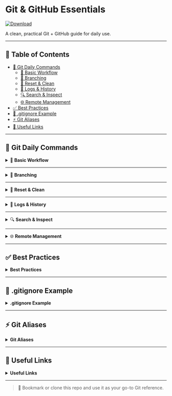 # Git & GitHub Essentials

[![Download](https://img.shields.io/badge/Download-GIT-blue?style=for-the-badge&logo=github)](https://git-scm.com/downloads)

A clean, practical Git + GitHub guide for daily use.

---

## 📑 Table of Contents

- [🔧 Git Daily Commands](#-git-daily-commands)
  - [🔁 Basic Workflow](#basic-workflow)
  - [🌿 Branching](#branching)
  - [🧹 Reset & Clean](#reset--clean)
  - [📜 Logs & History](#logs--history)
  - [🔍 Search & Inspect](#search--inspect)
  - [🌐 Remote Management](#remote-management)
- [✅ Best Practices](#best-practices)
- [📁 .gitignore Example](#gitignore-example)
- [⚡ Git Aliases](#git-aliases)
- [🔗 Useful Links](#useful-links)

---

## 🔧 Git Daily Commands

<details id="basic-workflow">
<summary>🔁 <strong>Basic Workflow</strong></summary>

*initialize a new repository*
```bash
git init
````

*clone a remote repository*

```bash
git clone <repo_url>
```

*check the status of changes*

```bash
git status
```

*stage a specific file or directory*

```bash
git add <file_or_folder>
```

*stage all changes*

```bash
git add .
```

*commit staged changes with a message*

```bash
git commit -m "your message"
```

*push commits to remote*

```bash
git push
```

*pull latest changes and merge*

```bash
git pull
```

</details>

---

<details id="branching">
<summary>🌿 <strong>Branching</strong></summary>

*list all local branches*

```bash
git branch
```

*create a new branch*

```bash
git branch <branch_name>
```

*switch to a branch*

```bash
git checkout <branch_name>
```

*create and switch to a new branch*

```bash
git checkout -b <branch_name>
```

*merge another branch into the current branch*

```bash
git merge <branch_name>
```

</details>

---

<details id="reset--clean">
<summary>🧹 <strong>Reset & Clean</strong></summary>

*discard local changes in a file*

```bash
git restore <file>
```

*unstage a file without discarding changes*

```bash
git reset HEAD <file>
```

*reset all changes (dangerous)*

```bash
git reset --hard
```

*remove all untracked files and folders*

```bash
git clean -fd
```

</details>

---

<details id="logs--history">
<summary>📜 <strong>Logs & History</strong></summary>

*view full commit history*

```bash
git log
```

*compact commit history with graph*

```bash
git log --oneline --graph
```

*show changes not staged for commit*

```bash
git diff
```

*show staged changes*

```bash
git diff --staged
```

</details>

---

<details id="search--inspect">
<summary>🔍 <strong>Search & Inspect</strong></summary>

*show full details of a commit*

```bash
git show <commit_hash>
```

*see who last modified each line of a file*

```bash
git blame <file>
```

</details>

---

<details id="remote-management">
<summary>🌐 <strong>Remote Management</strong></summary>

*list all remotes*

```bash
git remote -v
```

*add a remote repository*

```bash
git remote add origin <repo_url>
```

*push and set upstream tracking*

```bash
git push -u origin <branch_name>
```

</details>

---

## ✅ Best Practices

<details id="best-practices">
<summary><strong>Best Practices</strong></summary>

### 🧼 Commits

* use small, focused commits
* write clear messages in imperative form: `add login page`, `fix header`
* avoid committing unnecessary or temporary files

### 🌿 Branches

* use descriptive names like `feature/navbar`, `fix/modal`
* avoid direct commits to `main` or `master`
* delete merged branches regularly

### 🧪 Before Pushing

* `git pull --rebase` to sync before pushing
* test your code and check `git diff --staged`
* keep your commit history clean and readable

### 🤝 Collaboration

* use pull requests for every merge
* write clear PR titles/descriptions
* request and provide reviews

### 🚨 Safety

* never commit secrets or config files
* use `.gitignore` effectively
* avoid `--force` unless absolutely necessary

</details>

---

## 📁 .gitignore Example

<details id="gitignore-example">
<summary><strong>.gitignore Example</strong></summary>

```gitignore
# node / js
node_modules/
dist/
*.log

# system files
.DS_Store
*.swp

# environment / secrets
.env
.env.*
```

</details>

---

## ⚡ Git Aliases

<details id="git-aliases">
<summary><strong>Git Aliases</strong></summary>

```bash
git config --global alias.st status
git config --global alias.co checkout
git config --global alias.br branch
git config --global alias.cm "commit -m"
git config --global alias.lg "log --oneline --graph --all"
```

</details>

---

## 🔗 Useful Links

<details id="useful-links">
<summary><strong>Useful Links</strong></summary>

* [Git Docs](https://git-scm.com/doc)
* [GitHub Docs](https://docs.github.com/)
* [Git Cheat Sheet PDF](https://education.github.com/git-cheat-sheet-education.pdf)
* [Pro Git Book (Free)](https://git-scm.com/book/en/v2)
* [Learn Git Branching (Interactive)](https://learngitbranching.js.org/)
* [Oh My Git! (Game)](https://ohmygit.org/)

</details>

---

> 📘 Bookmark or clone this repo and use it as your go-to Git reference.
